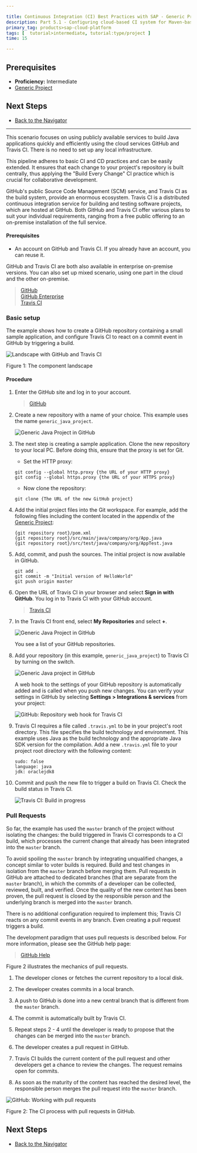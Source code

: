 ```yaml
---

title: Continuous Integration (CI) Best Practices with SAP - Generic Project with CI using Cloud Services
description: Part 5.1 - Configuring cloud-based CI system for Maven-based generic Java project.
primary_tag: products>sap-cloud-platform
tags: [  tutorial>intermediate, tutorial:type/project ]
time: 15

---
```


## Prerequisites

  - **Proficiency:** Intermediate
  - [Generic Project](https://www.sap.com/developer/tutorials/ci-best-practices-generic.html)

## Next Steps

  - [Back to the Navigator](https://www.sap.com/developer/tutorials/ci-best-practices-intro.html)

---


This scenario focuses on using publicly available services to build Java applications quickly and efficiently using the cloud services GitHub and Travis CI. There is no need to set up any local infrastructure.

This pipeline adheres to basic CI and CD practices and can be easily extended. It ensures that each change to your project's repository is built centrally, thus applying the "Build Every Change" CI practice which is crucial for collaborative development.

GitHub's public Source Code Management (SCM) service, and Travis CI as the build system, provide an enormous ecosystem. Travis CI is a distributed continuous integration service for building and testing software projects, which are hosted at GitHub. Both GitHub and Travis CI offer various plans to suit your individual requirements, ranging from a free public offering to an on-premise installation of the full service.

#### Prerequisites

- An account on GitHub and Travis CI. If you already have an account, you can reuse it.

GitHub and Travis CI are both also available in enterprise on-premise versions. You can also set up mixed scenario, using one part in the cloud and the other on-premise.

> [GitHub](https://github.com)  
> [GitHub Enterprise](https://enterprise.github.com/home)  
> [Travis CI](https://travis-ci.org)


### Basic setup

The example shows how to create a GitHub repository containing a small sample application, and configure Travis CI to react on a commit event in GitHub by triggering a build.

![Landscape with GitHub and Travis CI](generic-project-cloud-7.png)

Figure 1: The component landscape

####  Procedure

1. Enter the GitHub site and log in to your account.

    > [GitHub](https://github.com)

2. Create a new repository with a name of your choice. This example uses the name `generic_java_project`.

    ![Generic Java Project in GitHub](generic-project-cloud-1.png)

3. The next step is creating a sample application. Clone the new repository to your local PC. Before doing this, ensure that the proxy is set for Git.

    - Set the HTTP proxy:

    ```
    git config --global http.proxy {the URL of your HTTP proxy}
    git config --global https.proxy {the URL of your HTTPS proxy}
    ```

    - Now clone the repository:

    ```
    git clone {The URL of the new GitHub project}
    ```

4. Add the initial project files into the Git workspace. For example, add the following files including the content located in the appendix of the [Generic Project](https://www.sap.com/developer/tutorials/ci-best-practices-generic.html):

    ```
    {git repository root}/pom.xml
    {git repository root}/src/main/java/company/org/App.java
    {git repository root}/src/test/java/company/org/AppTest.java
    ```

5. Add, commit, and push the sources. The initial project is now available in GitHub.

    ```
    git add .
    git commit -m "Initial version of HelloWorld"
    git push origin master
    ```

6. Open the URL of Travis CI in your browser and select **Sign in with GitHub**. You log in to Travis CI with your GitHub account.

    > [Travis CI](https://travis-ci.org)

7. In the Travis CI front end, select **My Repositories** and select **+**.

    ![Generic Java Project in GitHub](generic-project-cloud-2.png)

    You see a list of your GitHub repositories.

8. Add your repository (in this example, `generic_java_project`) to Travis CI by turning on the switch.

    ![Generic Java project in GitHub](generic-project-cloud-3.png)

    A web hook to the settings of your GitHub repository is automatically added and is called when you push new changes. You can verify your settings in GitHub by selecting **Settings > Integrations & services** from your project:

    ![GitHub: Repository web hook for Travis CI](generic-project-cloud-4.png)

9. Travis CI requires a file called `.travis.yml` to be in your project's root directory. This file specifies the build technology and environment. This example uses Java as the build technology and the appropriate Java SDK version for the compilation. Add a new `.travis.yml` file to your project root directory with the following content:

    ```
    sudo: false
    language: java
    jdk: oraclejdk8
    ```

10. Commit and push the new file to trigger a build on Travis CI. Check the build status in Travis CI.

    ![Travis CI: Build in progress](generic-project-cloud-5.png)


### Pull Requests

So far, the example has used the `master` branch of the project without isolating the changes: the build triggered in Travis CI corresponds to a CI build, which processes the current change that already has been integrated into the `master` branch.

To avoid spoiling the `master` branch by integrating unqualified changes, a concept similar to voter builds is required. Build and test changes in isolation from the `master` branch before merging them. Pull requests in GitHub are attached to dedicated branches (that are separate from the `master` branch), in which the commits of a developer can be collected, reviewed, built, and verified. Once the quality of the new content has been proven, the pull request is closed by the responsible person and the underlying branch is merged into the `master` branch.

There is no additional configuration required to implement this; Travis CI reacts on any commit events in any branch. Even creating a pull request triggers a build.

The development paradigm that uses pull requests is described below. For more information, please see the GitHub help page:

> [GitHub Help](https://help.github.com/)

Figure 2 illustrates the mechanics of pull requests.

1. The developer clones or fetches the current repository to a local disk.

2. The developer creates commits in a local branch.

3. A push to GitHub is done into a new central branch that is different from the `master` branch.

4. The commit is automatically built by Travis CI.

5. Repeat steps 2 - 4 until the developer is ready to propose that the changes can be merged into the `master` branch.

6. The developer creates a pull request in GitHub.

7. Travis CI builds the current content of the pull request and other developers get a chance to review the changes. The request remains  open for commits.

8. As soon as the maturity of the content has reached the desired level, the responsible person merges the pull request into the `master` branch.

![GitHub: Working with pull requests](generic-project-cloud-6.png)

Figure 2: The CI process with pull requests in GitHub.


## Next Steps

  - [Back to the Navigator](https://www.sap.com/developer/tutorials/ci-best-practices-intro.html)

